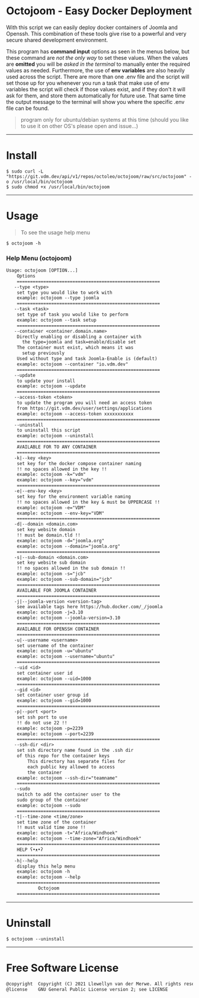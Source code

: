 # Octojoom - Easy Docker Deployment
With this script we can easily deploy docker containers of Joomla and Openssh. This combination of these tools give rise to a powerful and very secure shared development environment.

This program has **command input** options as seen in the menus below, but these command are _not the only way_ to set these values.
When the values are **omitted** you will be _asked in the terminal_ to manually enter the required values as needed.
Furthermore, the use of **env variables** are also heavily used across the script.
There are more than one .env file and the script will set those up for you whenever you run a task that make use of env variables
the script will check if those values exist, and if they don't it will ask for them, and store them automatically for future use.
That same time the output message to the terminal will show you where the specific .env file can be found.

> program only for ubuntu/debian systems at this time (should you like to use it on other OS's please open and issue...)

---
# Install
```shell
$ sudo curl -L "https://git.vdm.dev/api/v1/repos/octoleo/octojoom/raw/src/octojoom" -o /usr/local/bin/octojoom
$ sudo chmod +x /usr/local/bin/octojoom
```

---
# Usage

> To see the usage help menu
```shell
$ octojoom -h
```
### Help Menu (octojoom)
```txt
Usage: octojoom [OPTION...]
	Options
	======================================================
   --type <type>
	set type you would like to work with
	example: octojoom --type joomla
	======================================================
   --task <task>
	set type of task you would like to perform
	example: octojoom --task setup
	======================================================
   --container <container.domain.name>
	Directly enabling or disabling a container with
	  the type=joomla and task=enable/disable set
	The container must exist, which means it was
	  setup previously
	Used without type and task Joomla-Enable is (default)
	example: octojoom --container "io.vdm.dev"
	======================================================
   --update
	to update your install
	example: octojoom --update
	======================================================
   --access-token <token>
	to update the program you will need an access token
	from https://git.vdm.dev/user/settings/applications
	example: octojoom --access-token xxxxxxxxxxx
	======================================================
   --uninstall
	to uninstall this script
	example: octojoom --uninstall
	======================================================
	AVAILABLE FOR TO ANY CONTAINER
	======================================================
   -k|--key <key>
	set key for the docker compose container naming
	!! no spaces allowed in the key !!
	example: octojoom -k="vdm"
	example: octojoom --key="vdm"
	======================================================
   -e|--env-key <key>
	set key for the environment variable naming
	!! no spaces allowed in the key & must be UPPERCASE !!
	example: octojoom -e="VDM"
	example: octojoom --env-key="VDM"
	======================================================
   -d|--domain <domain.com>
	set key website domain
	!! must be domain.tld !!
	example: octojoom -d="joomla.org"
	example: octojoom --domain="joomla.org"
	======================================================
   -s|--sub-domain <domain.com>
	set key website sub domain
	!! no spaces allowed in the sub domain !!
	example: octojoom -s="jcb"
	example: octojoom --sub-domain="jcb"
	======================================================
	AVAILABLE FOR JOOMLA CONTAINER
	======================================================
   -j|--joomla-version <version-tag>
	see available tags here https://hub.docker.com/_/joomla
	example: octojoom -j=3.10
	example: octojoom --joomla-version=3.10
	======================================================
	AVAILABLE FOR OPENSSH CONTAINER
	======================================================
   -u|--username <username>
	set username of the container
	example: octojoom -u="ubuntu"
	example: octojoom --username="ubuntu"
	======================================================
   --uid <id>
	set container user id
	example: octojoom --uid=1000
	======================================================
   --gid <id>
	set container user group id
	example: octojoom --gid=1000
	======================================================
   -p|--port <port>
	set ssh port to use
	!! do not use 22 !!
	example: octojoom -p=2239
	example: octojoom --port=2239
	======================================================
   --ssh-dir <dir>
	set ssh directory name found in the .ssh dir
	of this repo for the container keys
		This directory has separate files for
		each public key allowed to access
		the container
	example: octojoom --ssh-dir="teamname"
	======================================================
   --sudo
	switch to add the container user to the
	sudo group of the container
	example: octojoom --sudo
	======================================================
   -t|--time-zone <time/zone>
	set time zone of the container
	!! must valid time zone !!
	example: octojoom -t="Africa/Windhoek"
	example: octojoom --time-zone="Africa/Windhoek"
	======================================================
	HELP ʕ•ᴥ•ʔ
	======================================================
   -h|--help
	display this help menu
	example: octojoom -h
	example: octojoom --help
	======================================================
			Octojoom
	======================================================
```
---
# Uninstall

```shell
$ octojoom --uninstall
```
---
# Free Software License
```txt
@copyright  Copyright (C) 2021 Llewellyn van der Merwe. All rights reserved.
@license    GNU General Public License version 2; see LICENSE
```

